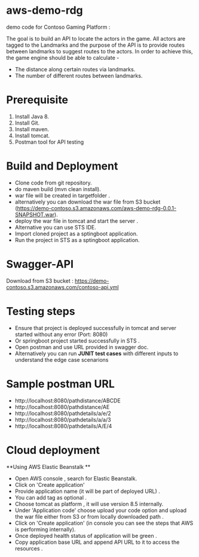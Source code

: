 # aws-demo-rdg
demo code for Contoso Gaming Platform : 

The goal is to build an API to locate the actors in the game. All actors are tagged to the Landmarks and the purpose of the API is to provide routes between landmarks to suggest routes to the actors.  In order to achieve this, the game engine should be able to calculate - 
 
- The distance along certain routes via landmarks.
- The number of different routes between landmarks.

# Prerequisite
1) Install Java 8.
2) Install Git.
3) Install maven.
4) Install tomcat.
5) Postman tool for API testing

# Build and Deployment
- Clone code from git repository.
- do maven build (mvn clean install).
- war file will be created in targetfolder .
- alternatively you can download the war file from S3 bucket (https://demo-contoso.s3.amazonaws.com/aws-demo-rdg-0.0.1-SNAPSHOT.war).
- deploy the war file in tomcat and start the server .
- Alternative you can use STS IDE. 
- Import cloned project as a sptingboot application.
- Run the project in STS as a sptingboot application.

# Swagger-API
Download from S3 bucket : https://demo-contoso.s3.amazonaws.com/contoso-api.yml 

# Testing steps 
- Ensure that project is deployed successfully in tomcat and server started without any error (Port: 8080)
- Or springboot project started successfully in STS . 
- Open postman and use URL provided in swagger doc.
- Alternatively you can run **JUNIT test cases** with different inputs to understand the edge case scenarions

# Sample postman URL 
- http://localhost:8080/pathdistance/ABCDE
- http://localhost:8080/pathdistance/AE
- http://localhost:8080/pathdetails/a/e/2
- http://localhost:8080/pathdetails/a/a/3
- http://localhost:8080/pathdetails/A/E/4

# Cloud deployment 

**Using AWS Elastic Beanstalk **

- Open AWS console , search for Elastic Beanstalk.
- Click on 'Create application'
- Provide application name (it will be part of deployed URL) . 
- You can add tag as optional . 
- Choose tomcat as platform , it will use version 8.5 internally. 
- Under 'Application code' choose upload your code option and upload the war file either from S3 or from locally downloaded path . 
- Click on 'Create application' (in console you can see the steps that AWS is performing internally). 
- Once deployed health status of application will be green . 
- Copy application base URL and append API URL to it to access the resources . 


